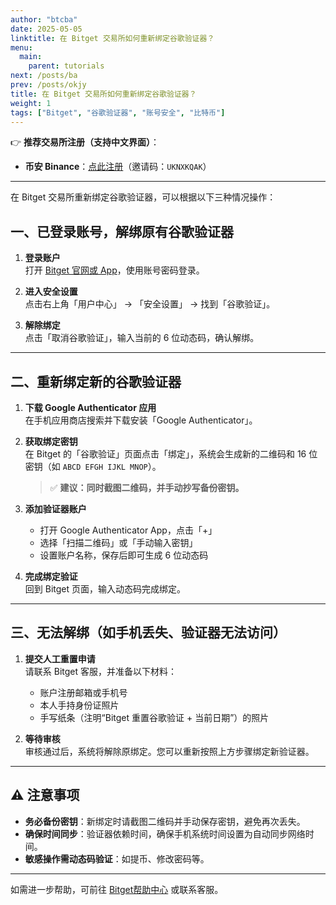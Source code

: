 ```yaml
---
author: "btcba"
date: 2025-05-05
linktitle: 在 Bitget 交易所如何重新绑定谷歌验证器？
menu:
  main:
    parent: tutorials
next: /posts/ba
prev: /posts/okjy
title: 在 Bitget 交易所如何重新绑定谷歌验证器？
weight: 1
tags: ["Bitget", "谷歌验证器", "账号安全", "比特币"]
---
```


👉 **推荐交易所注册（支持中文界面）**：  
- **币安 Binance**：[点此注册](https://www.binance.com/join?ref=UKNXKQAK)（邀请码：`UKNXKQAK`）

---

在 Bitget 交易所重新绑定谷歌验证器，可以根据以下三种情况操作：

## 一、已登录账号，解绑原有谷歌验证器

1. **登录账户**  
   打开 [Bitget 官网或 App](https://share.glassgs.com/u/S18JBL76)，使用账号密码登录。

2. **进入安全设置**  
   点击右上角「用户中心」 → 「安全设置」 → 找到「谷歌验证」。

3. **解除绑定**  
   点击「取消谷歌验证」，输入当前的 6 位动态码，确认解绑。

---

## 二、重新绑定新的谷歌验证器

1. **下载 Google Authenticator 应用**  
   在手机应用商店搜索并下载安装「Google Authenticator」。

2. **获取绑定密钥**  
   在 Bitget 的「谷歌验证」页面点击「绑定」，系统会生成新的二维码和 16 位密钥（如 `ABCD EFGH IJKL MNOP`）。

   > ✅ **建议：同时截图二维码，并手动抄写备份密钥。**

3. **添加验证器账户**  
   - 打开 Google Authenticator App，点击「+」  
   - 选择「扫描二维码」或「手动输入密钥」  
   - 设置账户名称，保存后即可生成 6 位动态码

4. **完成绑定验证**  
   回到 Bitget 页面，输入动态码完成绑定。

---

## 三、无法解绑（如手机丢失、验证器无法访问）

1. **提交人工重置申请**  
   请联系 Bitget 客服，并准备以下材料：

   - 账户注册邮箱或手机号  
   - 本人手持身份证照片  
   - 手写纸条（注明“Bitget 重置谷歌验证 + 当前日期”）的照片

2. **等待审核**  
   审核通过后，系统将解除原绑定。您可以重新按照上方步骤绑定新验证器。

---

## ⚠️ 注意事项

- **务必备份密钥**：新绑定时请截图二维码并手动保存密钥，避免再次丢失。
- **确保时间同步**：验证器依赖时间，确保手机系统时间设置为自动同步网络时间。
- **敏感操作需动态码验证**：如提币、修改密码等。

---

如需进一步帮助，可前往 [Bitget帮助中心](https://www.bitget.com/zh/help) 或联系客服。
